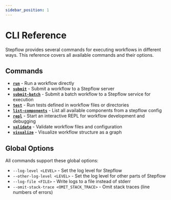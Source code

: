 ```yaml
---
sidebar_position: 1
---
```


# CLI Reference

Stepflow provides several commands for executing workflows in different ways. This reference covers all available commands and their options.

## Commands

- **[`run`](./run.md)** - Run a workflow directly
- **[`submit`](./submit.md)** - Submit a workflow to a Stepflow server
- **[`submit-batch`](./submit-batch.md)** - Submit a batch workflow to a Stepflow service for execution
- **[`test`](./test.md)** - Run tests defined in workflow files or directories
- **[`list-components`](./list-components.md)** - List all available components from a stepflow config
- **[`repl`](./repl.md)** - Start an interactive REPL for workflow development and debugging
- **[`validate`](./validate.md)** - Validate workflow files and configuration
- **[`visualize`](./visualize.md)** - Visualize workflow structure as a graph

## Global Options

All commands support these global options:

- `--log-level <LEVEL>` - Set the log level for Stepflow
- `--other-log-level <LEVEL>` - Set the log level for other parts of Stepflow
- `--log-file <FILE>` - Write logs to a file instead of stderr
- `--omit-stack-trace <OMIT_STACK_TRACE>` - Omit stack traces (line numbers of errors)
